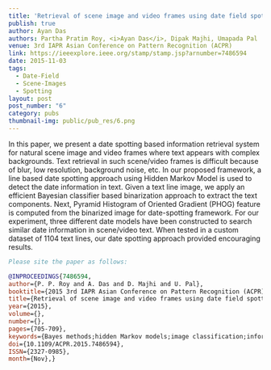 ```yaml
---
title: 'Retrieval of scene image and video frames using date field spotting'
publish: true
author: Ayan Das
authors: Partha Pratim Roy, <i>Ayan Das</i>, Dipak Majhi, Umapada Pal
venue: 3rd IAPR Asian Conference on Pattern Recognition (ACPR)
link: https://ieeexplore.ieee.org/stamp/stamp.jsp?arnumber=7486594
date: 2015-11-03
tags:
  - Date-Field
  - Scene-Images
  - Spotting
layout: post
post_number: "6"
category: pubs
thumbnail-img: public/pub_res/6.png
---
```


In this paper, we present a date spotting based information retrieval system for natural scene image and video frames where text appears with complex backgrounds. Text retrieval in such scene/video frames is difficult because of blur, low resolution, background noise, etc. In our proposed framework, a line based date spotting approach using Hidden Markov Model is used to detect the date information in text. Given a text line image, we apply an efficient Bayesian classifier based binarization approach to extract the text components. Next, Pyramid Histogram of Oriented Gradient (PHOG) feature is computed from the binarized image for date-spotting framework. For our experiment, three different date models have been constructed to search similar date information in scene/video text. When tested in a custom dataset of 1104 text lines, our date spotting approach provided encouraging results.

~~~BibTex
Please site the paper as follows:

@INPROCEEDINGS{7486594, 
author={P. P. Roy and A. Das and D. Majhi and U. Pal}, 
booktitle={2015 3rd IAPR Asian Conference on Pattern Recognition (ACPR)}, 
title={Retrieval of scene image and video frames using date field spotting}, 
year={2015}, 
volume={}, 
number={}, 
pages={705-709}, 
keywords={Bayes methods;hidden Markov models;image classification;information retrieval;text detection;video retrieval;video signal processing;natural scene image retrieval;video frame retrieval;date field spotting;date spotting based information retrieval system;complex text background;text retrieval;line based date spotting approach;hidden Markov model;date information detection;text line image;Bayesian classifier based binarization approach;text component extraction;pyramid histogram of oriented gradient feature;PHOG feature;Decision support systems;Hidden Markov models;Pattern recognition;Information retrieval;Image resolution;Noise measurement;Bayes methods}, 
doi={10.1109/ACPR.2015.7486594}, 
ISSN={2327-0985}, 
month={Nov},}
~~~